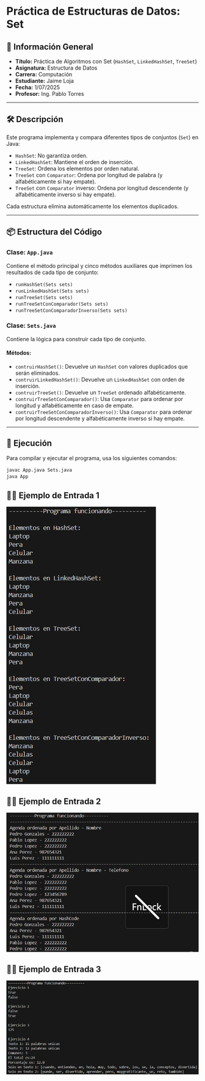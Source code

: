 # Práctica de Estructuras de Datos: Set

## 📌 Información General

- **Título:** Práctica de Algoritmos con Set (`HashSet`, `LinkedHashSet`, `TreeSet`)
- **Asignatura:** Estructura de Datos  
- **Carrera:** Computación  
- **Estudiante:** Jaime Loja  
- **Fecha:** 1/07/2025  
- **Profesor:** Ing. Pablo Torres  

---

## 🛠️ Descripción

Este programa implementa y compara diferentes tipos de conjuntos (`Set`) en Java:

- `HashSet`: No garantiza orden.
- `LinkedHashSet`: Mantiene el orden de inserción.
- `TreeSet`: Ordena los elementos por orden natural.
- `TreeSet` con `Comparator`: Ordena por longitud de palabra (y alfabéticamente si hay empate).
- `TreeSet` con `Comparator` inverso: Ordena por longitud descendente (y alfabéticamente inverso si hay empate).

Cada estructura elimina automáticamente los elementos duplicados.

---

## 📦 Estructura del Código

### Clase: `App.java`
Contiene el método principal y cinco métodos auxiliares que imprimen los resultados de cada tipo de conjunto:

- `runHashSet(Sets sets)`
- `runLinkedHashSet(Sets sets)`
- `runTreeSet(Sets sets)`
- `runTreeSetConComparador(Sets sets)`
- `runTreeSetConComparadorInverso(Sets sets)`

### Clase: `Sets.java`
Contiene la lógica para construir cada tipo de conjunto.

#### Métodos:

- `contruirHashSet()`: Devuelve un `HashSet` con valores duplicados que serán eliminados.
- `contruirLinkedHashSet()`: Devuelve un `LinkedHashSet` con orden de inserción.
- `contruirTreeSet()`: Devuelve un `TreeSet` ordenado alfabéticamente.
- `contruirTreeSetConComparador()`: Usa `Comparator` para ordenar por longitud y alfabéticamente en caso de empate.
- `contruirTreeSetConComparadorInverso()`: Usa `Comparator` para ordenar por longitud descendente y alfabéticamente inverso si hay empate.

---

## 🚀 Ejecución

Para compilar y ejecutar el programa, usa los siguientes comandos:

```bash
javac App.java Sets.java
java App
```
## 🧑‍💻 Ejemplo de Entrada 1

![alt text](image.png)

## 🧑‍💻 Ejemplo de Entrada 2

![alt text](image-2.png)

## 🧑‍💻 Ejemplo de Entrada 3

![alt text](image-3.png)